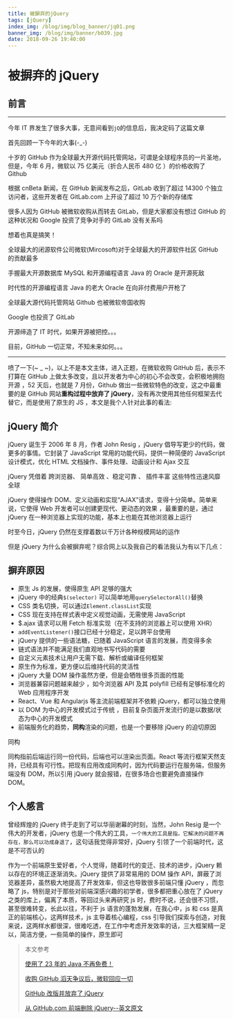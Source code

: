 ```yaml
---
title: 被摒弃的jQuery
tags: [jQuery]
index_img: /blog/img/blog_banner/jq01.png
banner_img: /blog/img/banner/b039.jpg
date: 2018-09-26 19:40:00
---
```


# 被摒弃的 jQuery

## 前言

---

今年 IT 界发生了很多大事，无意间看到`jQ`的信息后，我决定码了这篇文章

首先回顾一下今年的大事(-\_-)

十岁的 GitHub 作为全球最大开源代码托管网站，可谓是全球程序员的一片圣地，但是，今年 6 月，微软以 75 亿美元（折合人民币 480 亿 ）的价格收购了 Github

根据 cnBeta 新闻，在 GitHub 新闻发布之后，GitLab 收到了超过 14300 个独立访问者，这些开发者在 GitLab.com 上开设了超过 10 万个新的存储库

很多人因为 GitHub 被微软收购从而转去 GitLab，但是大家都没有想过 GitHub 的这种状况和 Google 投资了竞争对手的 GitLab 没有关系吗

想着也真是搞笑！

全球最大的闭源软件公司微软(Mircosoft)对于全球最大的开源软件社区 GitHub 的贡献最多

手握最大开源数据库 MySQL 和开源编程语言 Java 的 Oracle 是开源死敌

时代性的开源编程语言 Java 的老大 Oracle 在向非付费用户开枪了

全球最大源代码托管网站 Github 也被微软帝国收购

Google 也投资了 GitLab

开源缔造了 IT 时代，如果开源被把控。。。

目前，GitHub 一切正常，不知未来如何。。。

---

喷了一下(~ \_ ~)，以上不是本文主体，进入正题，在微软收购 GitHub 后，表示不打算在 GitHub 上做太多改变，且以开发者为中心的初心不会改变，会积极地拥抱开源 ，52 天后，也就是 7 月份，Github 做出一些微软特色的改变，这之中最重要的是 GitHub 网站**重构过程中放弃了 jQuery**，没有再次使用其他任何框架去代替它，而是使用了原生的 JS ，本文是我个人针对此事的看法:

## jQuery 简介

jQuery 诞生于 2006 年 8 月，作者 John Resig ，jQuery 倡导写更少的代码，做更多的事情。它封装了 JavaScript 常用的功能代码，提供一种简便的 JavaScript 设计模式，优化 HTML 文档操作、事件处理、动画设计和 Ajax 交互

jQuery 凭借着 跨浏览器、 简单高效 、稳定可靠 、 插件丰富 这些特性迅速风靡全球

jQuery 使得操作 DOM、定义动画和实现“AJAX”请求，变得十分简单。简单来说，它使得 Web 开发者可以创建更现代、更动态的效果 ，最重要的是，通过 jQuery 在一种浏览器上实现的功能，基本上也能在其他浏览器上运行

时至今日，jQuery 仍然在支撑着数以千万计各种规模网站的运作

但是 jQuery 为什么会被摒弃呢？综合网上以及我自己的看法我认为有以下几点：

## 摒弃原因

- 原生 Js 的发展，使得原生 API 足够的强大
- jQuery 中的经典`$(selector)` 可以简单地用`querySelectorAll()`替换
- CSS 类名切换，可以通过`Element.classList`实现
- CSS 现在支持在样式表中定义视觉动画，无需使用 JavaScript
- \$.ajax 请求可以用 Fetch 标准实现（在不支持的浏览器上可以使用 XHR）
- `addEventListener()`接口已经十分稳定，足以跨平台使用
- jQuery 提供的一些语法糖，已随着 JavaScript 语言的发展，而变得多余
- 链式语法并不能满足我们直观地书写代码的需要
- 自定义元素技术让用户无需下载、解析或编译任何框架
- 原生作为标准，更方便以后维持代码的灵活性
- jQuery 大量 DOM 操作虽然方便，但是会牺牲很多页面的性能
- 浏览器兼容问题越来越少 ，如今浏览器 API 及其 polyfill 已经有足够标准化的 Web 应用程序开发
- React、Vue 和 Angularjs 等主流前端框架并不依赖 jQuery，都可以独立使用
- 以 DOM 为中心的开发模式过于传统 ，目前复杂页面开发流行的是以数据/状态为中心的开发模式
- 前端服务化的趋势，**同构**渲染的问题，也是一个要移除 jQuery 的迫切原因

同构

同构指前后端运行同一份代码，后端也可以渲染出页面。React 等流行框架天然支持，已经具有可行性。把现有应用改成同构时，因为代码要运行在服务端，但服务端没有 DOM，所以引用 jQuery 就会报错，在很多场合也要避免直接操作 DOM。

## 个人感言

曾经辉煌的 jQuery 终于走到了可以华丽谢幕的时刻，当然，John Resig 是一个伟大的开发者，jQuery 也是一个伟大的工具，`一个伟大的工具是指，它解决的问题不再存在，那么可以功成身退了`，这句话我觉得非常好，jQuery 引领了一个前端时代，这是不可否认的

作为一个前端原生爱好者，个人觉得，随着时代的变迁、技术的进步，jQuery 赖以存在的环境正逐渐消失。jQuery 提供了非常易用的 DOM 操作 API，屏蔽了浏览器差异，虽然极大地提高了开发效率，但这也导致很多前端只懂 jQuery ，而忽略了 js，特别是对于那些对前端深感兴趣的初学者，很多都把重心放在了 jQuery 之类的库上，偏离了本质，等回过头来再研究 js 时，费时不说，还会很不习惯，甚至很难转变，长此以往，不利于 js 语言的蓬勃发展，在我心中，js 和 css 是真正的前端核心，这两样技术，js 主导着核心编程，css 引导我们探索与创造，对我来说，这两样水都很深，很难吃透，在工作中考虑开发效率的话，三大框架精一足以，简洁方便，一些简单的操作，原生即可

> 本文参考
>
> [使用了 23 年的 Java 不再免费！](https://blog.csdn.net/csdnnews/article/details/83189938)
>
> [收购 GitHub 滔天争议后，微软回应一切](https://mp.weixin.qq.com/s?__biz=MjM5MjAwODM4MA==&mid=2650698992&idx=1&sn=76bd487d3f044851aaa8da9fc914351d&chksm=bea6052389d18c3523e8024545a81d673c3220c2f21b16f80581fe5bea1d9c44afc849cf8b03&scene=21#wechat_redirect)
>
> [GitHub 改版并放弃了 jQuery](http://mp.weixin.qq.com/s?__biz=MjM5MjAwODM4MA==&mid=2650701571&idx=1&sn=61b9cf057317fe00b7bcab4a5a00f034&chksm=bea60ed089d187c67557636b61b73f877ddcce5cf4c946cdf7f27278e8dc3c4b60221c67145c&scene=21#wechat_redirect)
>
> [从 GitHub.com 前端删除 jQuery--英文原文](https://githubengineering.com/removing-jquery-from-github-frontend/)
